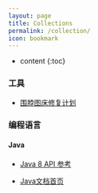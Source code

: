 ```yaml
---
layout: page
title: Collections
permalink: /collection/
icon: bookmark
---
```


* content
{:toc}

### 工具

- [围脖图床修复计划](http://weibotuchuang.sinaapp.com/)


### 编程语言

#### Java

- [Java 8 API 参考](http://docs.oracle.com/javase/8/docs/api/index.html)

- [Java文档首页](http://docs.oracle.com/javase/8/)